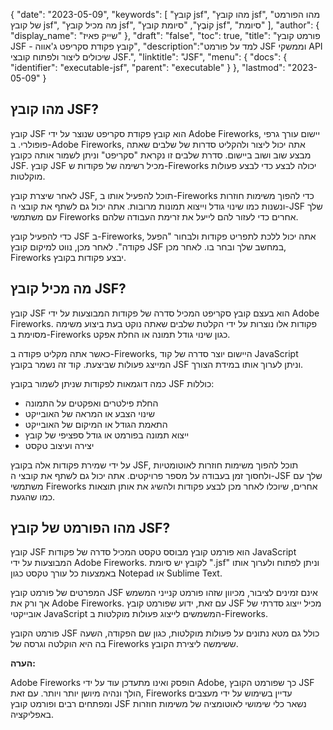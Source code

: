 {
"date": "2023-05-09",
  "keywords": [
"קובץ jsf",
"מהו קובץ jsf",
"מהו הפורמט של קובץ jsf",
"מה מכיל קובץ jsf",
"קוֹבֶץ",
"סיומת קובץ jsf",
"סיומת"
],
  "author": {
"display_name": "שייק פאיז"
},
"draft": "false",
"toc": true,
"title": "פורמט קובץ JSF - קובץ פקודת סקריפט ג'אווה",
  "description":"למד על פורמט JSF וממשקי API שיכולים ליצור ולפתוח קובצי JSF.",
  "linktitle": "JSF",
  "menu": {
    "docs": {
      "identifier": "executable-jsf",
      "parent": "executable"
}
},
"lastmod": "2023-05-09"
}

## מהו קובץ JSF?

קובץ JSF הוא קובץ פקודת סקריפט שנוצר על ידי Adobe Fireworks, יישום עורך גרפי פופולרי. ב-Adobe Fireworks, אתה יכול ליצור ולהקליט סדרות של שלבים שאתה מבצע שוב ושוב ביישום. סדרת שלבים זו נקראת "סקריפט" וניתן לשמור אותה כקובץ JSF. קובץ JSF מכיל רשימה של פקודות ש-Fireworks יכולה לבצע כדי לבצע פעולות מוקלטות.

לאחר שיצרת קובץ JSF, תוכל להפעיל אותו ב-Fireworks כדי להפוך משימות חוזרות ונשנות כמו שינוי גודל וייצוא תמונות מרובות. אתה יכול גם לשתף את קובצי ה-JSF שלך עם משתמשי Fireworks אחרים כדי לעזור להם לייעל את זרימת העבודה שלהם.

כדי להפעיל קובץ JSF ב-Fireworks, אתה יכול ללכת לתפריט פקודות ולבחור "הפעל פקודה". לאחר מכן, נווט למיקום קובץ JSF במחשב שלך ובחר בו. לאחר מכן, Fireworks יבצע פקודות בקובץ.

## מה מכיל קובץ JSF?

קובץ JSF הוא בעצם קובץ סקריפט המכיל סדרה של פקודות המבוצעות על ידי Adobe Fireworks. פקודות אלו נוצרות על ידי הקלטת שלבים שאתה נוקט בעת ביצוע משימה מסוימת ב-Fireworks כגון שינוי גודל תמונה או החלת אפקט.

כאשר אתה מקליט פקודה ב-Fireworks, היישום יוצר סדרה של קוד JavaScript המייצג פעולות שביצעת. קוד זה נשמר בקובץ JSF וניתן לערוך אותו במידת הצורך.

כמה דוגמאות לפקודות שניתן לשמור בקובץ JSF כוללות:

- החלת פילטרים ואפקטים על התמונה
- שינוי הצבע או המראה של האובייקט
- התאמת הגודל או המיקום של האובייקט
- ייצוא תמונה בפורמט או גודל ספציפי של קובץ
- יצירה ועיצוב טקסט

על ידי שמירת פקודות אלה בקובץ JSF, תוכל להפוך משימות חוזרות לאוטומטיות ולחסוך זמן בעבודה על מספר פרויקטים. אתה יכול גם לשתף את קובצי ה-JSF שלך עם משתמשי Fireworks אחרים, שיוכלו לאחר מכן לבצע פקודות ולהשיג את אותן תוצאות כמו שהגעת.

## מהו הפורמט של קובץ JSF?

קובץ JSF הוא פורמט קובץ מבוסס טקסט המכיל סדרה של פקודות JavaScript המבוצעות על ידי Adobe Fireworks. לקובץ יש סיומת ".jsf" וניתן לפתוח ולערוך אותו באמצעות כל עורך טקסט כגון Notepad או Sublime Text.

המפרטים של פורמט קובץ JSF אינם זמינים לציבור, מכיוון שזהו פורמט קנייני המשמש אך ורק את Adobe Fireworks. עם זאת, ידוע שפורמט קובץ JSF מכיל ייצוג סדרתי של אובייקטי JavaScript המשמשים לייצוג פעולות מוקלטות ב-Fireworks.

פורמט הקובץ JSF כולל גם מטא נתונים על פעולות מוקלטות, כגון שם הפקודה, השעה בה היא הוקלטה וגרסה של Fireworks ששימשה ליצירת הקובץ.

**הערה:**

Adobe Fireworks הופסק ואינו מתעדכן עוד על ידי Adobe, כך שפורמט הקובץ JSF הולך ונהיה מיושן יותר ויותר. עם זאת, Fireworks עדיין בשימוש על ידי מעצבים ומפתחים רבים ופורמט קובץ JSF נשאר כלי שימושי לאוטומציה של משימות חוזרות באפליקציה.

